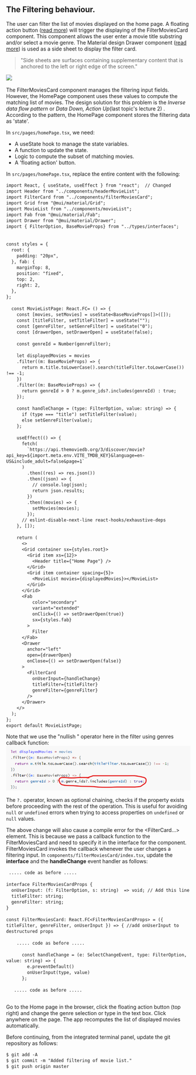 ## The Filtering behaviour.

The user can filter the list of movies displayed on the home page. A floating action button ([read more](https://material-ui.com/components/floating-action-button/)) will trigger the displaying of the FilterMoviesCard component. This component allows the user enter a movie title substring and/or select a movie genre. The Material design Drawer component ([read more](https://material-ui.com/components/drawers/)) is used as a side sheet to display the filter card.

>"Side sheets are surfaces containing supplementary content that is anchored to the left or right edge of the screen."

![][filtering]

The FilterMoviesCard component manages the filtering input fields. However, the HomePage component uses these values to compute the matching list of movies. The design solution for this problem is the *Inverse data flow pattern* or *Data Down, Action Up*(last topic's lecture 2) . According to the pattern, the HomePage component stores the filtering data as 'state'.

In `src/pages/homePage.tsx`, we need:

+ A useState hook to manage the state variables.
+ A function to update the state.
+ Logic to compute the subset of matching movies.
+ A 'floating action' button.

In `src/pages/homePage.tsx`, replace the entire content with the following:
~~~tsx
import React, { useState, useEffect } from "react";  // Changed
import Header from "../components/headerMovieList";
import FilterCard from "../components/filterMoviesCard";
import Grid from "@mui/material/Grid";
import MovieList from "../components/movieList";
import Fab from "@mui/material/Fab";
import Drawer from "@mui/material/Drawer";
import { FilterOption, BaseMovieProps} from "../types/interfaces";

 
const styles = {
  root: {
    padding: "20px",
  }, fab: {
    marginTop: 8,
    position: "fixed",
    top: 2,
    right: 2,
  },
};

  const MovieListPage: React.FC= () => {
    const [movies, setMovies] = useState<BaseMovieProps[]>([]);
    const [titleFilter, setTitleFilter] = useState("");
    const [genreFilter, setGenreFilter] = useState("0");
    const [drawerOpen, setDrawerOpen] = useState(false);

    const genreId = Number(genreFilter);

    let displayedMovies = movies
    .filter((m: BaseMovieProps) => {
      return m.title.toLowerCase().search(titleFilter.toLowerCase()) !== -1;
    })
    .filter((m: BaseMovieProps) => {
      return genreId > 0 ? m.genre_ids?.includes(genreId) : true;
    });

    const handleChange = (type: FilterOption, value: string) => {
      if (type === "title") setTitleFilter(value);
      else setGenreFilter(value);
    };

    useEffect(() => {
      fetch(
        `https://api.themoviedb.org/3/discover/movie?api_key=${import.meta.env.VITE_TMDB_KEY}&language=en-US&include_adult=false&page=1`
      )
        .then((res) => res.json())
        .then((json) => {
          // console.log(json);
          return json.results;
        })
        .then((movies) => {
          setMovies(movies);
        });
      // eslint-disable-next-line react-hooks/exhaustive-deps
    }, []);
    
    return (
      <>
      <Grid container sx={styles.root}>
        <Grid item xs={12}>
          <Header title={"Home Page"} />
        </Grid>
        <Grid item container spacing={5}>
          <MovieList movies={displayedMovies}></MovieList>
        </Grid>
      </Grid>
      <Fab
          color="secondary"
          variant="extended"
          onClick={() => setDrawerOpen(true)}
          sx={styles.fab}
        >
          Filter
      </Fab>
      <Drawer
        anchor="left"
        open={drawerOpen}
        onClose={() => setDrawerOpen(false)}
      >
        <FilterCard
          onUserInput={handleChange}
          titleFilter={titleFilter}
          genreFilter={genreFilter}
        />
      </Drawer>
    </>
  );
};
export default MovieListPage;
~~~
Note that we use the "nullish " operator here in the filter using genres callback function:
<img src="./img/image-20240604111908223.png" alt="image-20240604111908223" style="zoom:80%;" />

The `?.` operator, known as optional chaining, checks if the property exists before proceeding with the rest of the operation. This is useful for avoiding `null` or `undefined` errors when trying to access properties on `undefined` or `null` values.

 The above change will also cause a compile error for the <FilterCard...> element. This is because we pass a callback function to the FilterMoviesCard and need to specify it in the interface for the component. FilterMoviesCard invokes the callback whenever the user changes a filtering input. In `components/filterMoviesCard/index.tsx`, update the **interface** and the **handleChange** event handler as follows:

~~~tsx
 ..... code as before .....

interface FilterMoviesCardProps {
  onUserInput: (f: FilterOption, s: string)  => void; // Add this line
  titleFilter: string;
  genreFilter: string;
}

const FilterMoviesCard: React.FC<FilterMoviesCardProps> = ({ titleFilter, genreFilter, onUserInput }) => { //add onUserInput to destructured props 

    ..... code as before .....

      const handleChange = (e: SelectChangeEvent, type: FilterOption, value: string) => {
        e.preventDefault()
        onUserInput(type, value)
      };

   ..... code as before .....
   
~~~

Go to the Home page in the browser, click the floating action button (top right) and change the genre selection or type in the text box. Click anywhere on the page. The app recomputes the list of displayed movies automatically.

Before continuing, from the integrated terminal panel, update the git repository as follows:
~~~
$ git add -A
$ git commit -m "Added filtering of movie list."
$ git push origin master
~~~

[filtering]: ./img/filtering.png